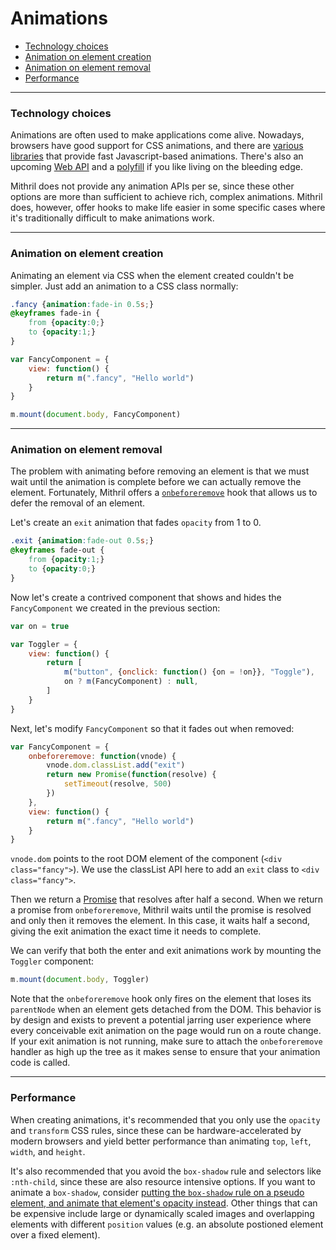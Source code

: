 # Animations

- [Technology choices](#technology-choices)
- [Animation on element creation](#animation-on-element-creation)
- [Animation on element removal](#animation-on-element-removal)
- [Performance](#performance)

---

### Technology choices

Animations are often used to make applications come alive. Nowadays, browsers have good support for CSS animations, and there are [various](https://greensock.com/gsap) [libraries](http://velocityjs.org/) that provide fast Javascript-based animations. There's also an upcoming [Web API](https://developer.mozilla.org/en-US/docs/Web/API/Web_Animations_API/Using_the_Web_Animations_API) and a [polyfill](https://github.com/web-animations/web-animations-js) if you like living on the bleeding edge.

Mithril does not provide any animation APIs per se, since these other options are more than sufficient to achieve rich, complex animations. Mithril does, however, offer hooks to make life easier in some specific cases where it's traditionally difficult to make animations work.

---

### Animation on element creation

Animating an element via CSS when the element created couldn't be simpler. Just add an animation to a CSS class normally:

```css
.fancy {animation:fade-in 0.5s;}
@keyframes fade-in {
	from {opacity:0;}
	to {opacity:1;}
}
```

```javascript
var FancyComponent = {
	view: function() {
		return m(".fancy", "Hello world")
	}
}

m.mount(document.body, FancyComponent)
```

---

### Animation on element removal

The problem with animating before removing an element is that we must wait until the animation is complete before we can actually remove the element. Fortunately, Mithril offers a [`onbeforeremove`](lifecycle-methods.md#onbeforeremove) hook that allows us to defer the removal of an element.

Let's create an `exit` animation that fades `opacity` from 1 to 0.

```css
.exit {animation:fade-out 0.5s;}
@keyframes fade-out {
	from {opacity:1;}
	to {opacity:0;}
}
```

Now let's create a contrived component that shows and hides the `FancyComponent` we created in the previous section:

```javascript
var on = true

var Toggler = {
	view: function() {
		return [
			m("button", {onclick: function() {on = !on}}, "Toggle"),
			on ? m(FancyComponent) : null,
		]
	}
}
```

Next, let's modify `FancyComponent` so that it fades out when removed:

```javascript
var FancyComponent = {
	onbeforeremove: function(vnode) {
		vnode.dom.classList.add("exit")
		return new Promise(function(resolve) {
			setTimeout(resolve, 500)
		})
	},
	view: function() {
		return m(".fancy", "Hello world")
	}
}
```

`vnode.dom` points to the root DOM element of the component (`<div class="fancy">`). We use the classList API here to add an `exit` class to `<div class="fancy">`.

Then we return a [Promise](promise.md) that resolves after half a second. When we return a promise from `onbeforeremove`, Mithril waits until the promise is resolved and only then it removes the element. In this case, it waits half a second, giving the exit animation the exact time it needs to complete.

We can verify that both the enter and exit animations work by mounting the `Toggler` component:

```javascript
m.mount(document.body, Toggler)
```

Note that the `onbeforeremove` hook only fires on the element that loses its `parentNode` when an element gets detached from the DOM. This behavior is by design and exists to prevent a potential jarring user experience where every conceivable exit animation on the page would run on a route change. If your exit animation is not running, make sure to attach the `onbeforeremove` handler as high up the tree as it makes sense to ensure that your animation code is called.

---

### Performance

When creating animations, it's recommended that you only use the `opacity` and `transform` CSS rules, since these can be hardware-accelerated by modern browsers and yield better performance than animating `top`, `left`, `width`, and `height`.

It's also recommended that you avoid the `box-shadow` rule and selectors like `:nth-child`, since these are also resource intensive options. If you want to animate a `box-shadow`, consider [putting the `box-shadow` rule on a pseudo element, and animate that element's opacity instead](http://tobiasahlin.com/blog/how-to-animate-box-shadow/). Other things that can be expensive include large or dynamically scaled images and overlapping elements with different `position` values (e.g. an absolute postioned element over a fixed element).
